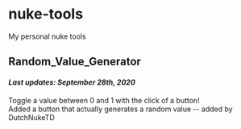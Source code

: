 # nuke-tools
My personal nuke tools

## Random_Value_Generator
#### *Last updates: September 28th, 2020*
Toggle a value between 0 and 1 with the click of a button!   
Added a button that actually generates a random value -- added by DutchNukeTD
